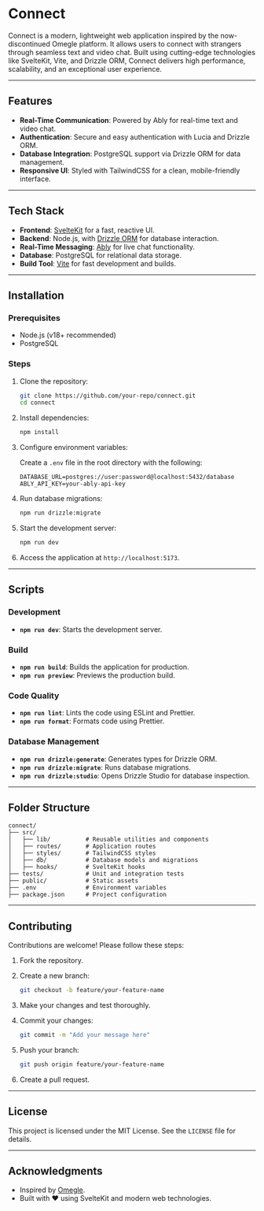 # Connect

Connect is a modern, lightweight web application inspired by the now-discontinued Omegle platform. It allows users to connect with strangers through seamless text and video chat. Built using cutting-edge technologies like SvelteKit, Vite, and Drizzle ORM, Connect delivers high performance, scalability, and an exceptional user experience.

---

## Features

- **Real-Time Communication**: Powered by Ably for real-time text and video chat.
- **Authentication**: Secure and easy authentication with Lucia and Drizzle ORM.
- **Database Integration**: PostgreSQL support via Drizzle ORM for data management.
- **Responsive UI**: Styled with TailwindCSS for a clean, mobile-friendly interface.

---

## Tech Stack

- **Frontend**: [SvelteKit](https://kit.svelte.dev/) for a fast, reactive UI.
- **Backend**: Node.js, with [Drizzle ORM](https://orm.drizzle.team/) for database interaction.
- **Real-Time Messaging**: [Ably](https://ably.com/) for live chat functionality.
- **Database**: PostgreSQL for relational data storage.
- **Build Tool**: [Vite](https://vitejs.dev/) for fast development and builds.

---

## Installation

### Prerequisites

- Node.js (v18+ recommended)
- PostgreSQL

### Steps

1. Clone the repository:

   ```bash
   git clone https://github.com/your-repo/connect.git
   cd connect
   ```

2. Install dependencies:

   ```bash
   npm install
   ```

3. Configure environment variables:

   Create a `.env` file in the root directory with the following:

   ```env
   DATABASE_URL=postgres://user:password@localhost:5432/database
   ABLY_API_KEY=your-ably-api-key
   ```

4. Run database migrations:

   ```bash
   npm run drizzle:migrate
   ```

5. Start the development server:

   ```bash
   npm run dev
   ```

6. Access the application at `http://localhost:5173`.

---

## Scripts

### Development

- **`npm run dev`**: Starts the development server.

### Build

- **`npm run build`**: Builds the application for production.
- **`npm run preview`**: Previews the production build.

### Code Quality

- **`npm run lint`**: Lints the code using ESLint and Prettier.
- **`npm run format`**: Formats code using Prettier.

### Database Management

- **`npm run drizzle:generate`**: Generates types for Drizzle ORM.
- **`npm run drizzle:migrate`**: Runs database migrations.
- **`npm run drizzle:studio`**: Opens Drizzle Studio for database inspection.

---

## Folder Structure

```
connect/
├── src/
│   ├── lib/          # Reusable utilities and components
│   ├── routes/       # Application routes
│   ├── styles/       # TailwindCSS styles
│   ├── db/           # Database models and migrations
│   ├── hooks/        # SvelteKit hooks
├── tests/            # Unit and integration tests
├── public/           # Static assets
├── .env              # Environment variables
├── package.json      # Project configuration
```

---

## Contributing

Contributions are welcome! Please follow these steps:

1. Fork the repository.
2. Create a new branch:

   ```bash
   git checkout -b feature/your-feature-name
   ```

3. Make your changes and test thoroughly.
4. Commit your changes:

   ```bash
   git commit -m "Add your message here"
   ```

5. Push your branch:

   ```bash
   git push origin feature/your-feature-name
   ```

6. Create a pull request.

---

## License

This project is licensed under the MIT License. See the `LICENSE` file for details.

---

## Acknowledgments

- Inspired by [Omegle](https://www.omegle.com/).
- Built with ❤️ using SvelteKit and modern web technologies.
